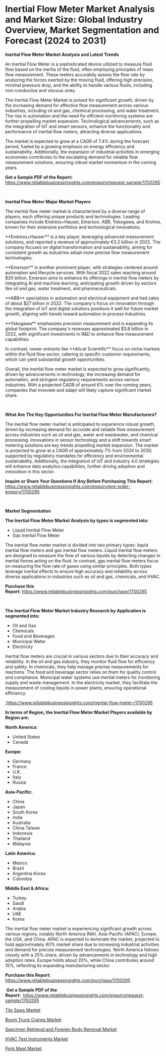 <p><h1>Inertial Flow Meter Market Analysis and Market Size: Global Industry Overview, Market Segmentation and Forecast (2024 to 2031)</h1></p><p><strong>Inertial Flow Meter Market Analysis and Latest Trends</strong></p>
<p><p>An Inertial Flow Meter is a sophisticated device utilized to measure fluid flow based on the inertia of the fluid, often employing principles of mass flow measurement. These meters accurately assess the flow rate by analyzing the forces exerted by the moving fluid, offering high precision, minimal pressure drop, and the ability to handle various fluids, including non-conductive and viscous ones. </p><p>The Inertial Flow Meter Market is poised for significant growth, driven by the increasing demand for effective flow measurement across various industries, including oil and gas, chemical processing, and water treatment. The rise in automation and the need for efficient monitoring systems are further propelling market expansion. Technological advancements, such as the integration of IoT and smart sensors, enhance the functionality and performance of inertial flow meters, attracting diverse applications.</p><p>The market is expected to grow at a CAGR of 7.4% during the forecast period, fueled by a growing emphasis on energy efficiency and sustainability. Additionally, the expansion of industrial activities in emerging economies contributes to the escalating demand for reliable flow measurement solutions, ensuring robust market momentum in the coming years.</p></p>
<p><strong>Get a Sample PDF of the Report:&nbsp;</strong> <a href="https://www.reliablebusinessinsights.com/enquiry/request-sample/1700295?utm_campaign=97&utm_medium=2&utm_source=Github&utm_content=ia&utm_term=21102024&utm_id=inertial-flow-meter">https://www.reliablebusinessinsights.com/enquiry/request-sample/1700295</a></p>
<p>&nbsp;</p>
<p><strong>Inertial Flow Meter Major Market Players</strong></p>
<p><p>The inertial flow meter market is characterized by a diverse range of players, each offering unique products and technologies. Leading companies include Endress+Hauser, Emerson, ABB, Yokogawa, and Krohne, known for their extensive portfolios and technological innovations. </p><p>**Endress+Hauser** is a key player, leveraging advanced measurement solutions, and reported a revenue of approximately €3.2 billion in 2022. The company focuses on digital transformation and sustainability, aiming for consistent growth as industries adopt more precise flow measurement technologies.</p><p>**Emerson** is another prominent player, with strategies centered around automation and lifecycle services. With fiscal 2022 sales reaching around $20 billion, Emerson aims to enhance its offerings in inertial flow meters by integrating AI and machine learning, anticipating growth driven by sectors like oil and gas, water treatment, and pharmaceuticals.</p><p>**ABB** specializes in automation and electrical equipment and had sales of about $27 billion in 2022. The company's focus on innovation through the integration of IoT and digital solutions positions it well for future market growth, aligning with trends toward automation in process industries.</p><p>**Yokogawa** emphasizes precision measurement and is expanding its global footprint. The company's revenues approximated $3.8 billion in 2022, with significant investments in R&D to enhance flow measurement capabilities.</p><p>In contrast, newer entrants like **Alicat Scientific** focus on niche markets within the fluid flow sector, catering to specific customer requirements, which can yield substantial growth opportunities.</p><p>Overall, the inertial flow meter market is expected to grow significantly, driven by advancements in technology, the increasing demand for automation, and stringent regulatory requirements across various industries. With a projected CAGR of around 6% over the coming years, companies that innovate and adapt will likely capture significant market share.</p></p>
<p>&nbsp;</p>
<p><strong>What Are The Key Opportunities For Inertial Flow Meter Manufacturers?</strong></p>
<p><p>The inertial flow meter market is anticipated to experience robust growth, driven by increasing demand for accurate and reliable flow measurement across industries such as oil and gas, water and wastewater, and chemical processing. Innovations in sensor technology and a shift towards smart metering solutions are key trends propelling market expansion. The market is projected to grow at a CAGR of approximately 7% from 2024 to 2030, supported by regulatory mandates for efficiency and environmental sustainability. Additionally, the integration of IoT and Industry 4.0 strategies will enhance data analytics capabilities, further driving adoption and innovation in this sector.</p></p>
<p><strong>Inquire or Share Your Questions If Any Before Purchasing This Report:</strong> <a href="https://www.reliablebusinessinsights.com/enquiry/pre-order-enquiry/1700295?utm_campaign=97&utm_medium=2&utm_source=Github&utm_content=ia&utm_term=21102024&utm_id=inertial-flow-meter">https://www.reliablebusinessinsights.com/enquiry/pre-order-enquiry/1700295</a></p>
<p>&nbsp;</p>
<p><strong>Market Segmentation</strong></p>
<p><strong>The Inertial Flow Meter Market Analysis by types is segmented into:</strong></p>
<p><ul><li>Liquid Inertial Flow Meter</li><li>Gas Inertial Flow Meter</li></ul></p>
<p><p>The inertial flow meter market is divided into two primary types: liquid inertial flow meters and gas inertial flow meters. Liquid inertial flow meters are designed to measure the flow of various liquids by detecting changes in inertial forces acting on the fluid. In contrast, gas inertial flow meters focus on measuring the flow rate of gases using similar principles. Both types leverage inertial effects to ensure high accuracy and reliability across diverse applications in industries such as oil and gas, chemicals, and HVAC.</p></p>
<p><strong>Purchase this Report:&nbsp;</strong><a href="https://www.reliablebusinessinsights.com/purchase/1700295?utm_campaign=97&utm_medium=2&utm_source=Github&utm_content=ia&utm_term=21102024&utm_id=inertial-flow-meter">https://www.reliablebusinessinsights.com/purchase/1700295</a></p>
<p>&nbsp;</p>
<p><strong>The Inertial Flow Meter Market Industry Research by Application is segmented into:</strong></p>
<p><ul><li>Oil and Gas</li><li>Chemicals</li><li>Food and Beverages</li><li>Municipal Water</li><li>Electricity</li></ul></p>
<p><p>Inertial flow meters are crucial in various sectors due to their accuracy and reliability. In the oil and gas industry, they monitor fluid flow for efficiency and safety. In chemicals, they help manage precise measurements for reactions. The food and beverage sector relies on them for quality control and compliance. Municipal water systems use inertial meters for monitoring supply and waste management. In the electricity market, they facilitate the measurement of cooling liquids in power plants, ensuring operational efficiency.</p></p>
<p><a href="https://www.reliablebusinessinsights.com/inertial-flow-meter-r1700295?utm_campaign=97&utm_medium=2&utm_source=Github&utm_content=ia&utm_term=21102024&utm_id=inertial-flow-meter">&nbsp;https://www.reliablebusinessinsights.com/inertial-flow-meter-r1700295</a></p>
<p><strong>In terms of Region, the Inertial Flow Meter Market Players available by Region are:</strong></p>
<p>
    <p> <strong> North America: </strong>
        <ul>
            <li>United States</li>
            <li>Canada</li>
        </ul>
        </p> 
    <p> <strong> Europe: </strong>
        <ul>
            <li>Germany</li>
            <li>France</li>
            <li>U.K.</li>
            <li>Italy</li>
            <li>Russia</li>
        </ul>
        </p> 
    <p> <strong> Asia-Pacific: </strong>
        <ul>
            <li>China</li>
            <li>Japan</li>
            <li>South Korea</li>
            <li>India</li>
            <li>Australia</li>
            <li>China Taiwan</li>
            <li>Indonesia</li>
            <li>Thailand</li>
            <li>Malaysia</li>
        </ul>
        </p> 
    <p> <strong> Latin America: </strong>
        <ul>
            <li>Mexico</li>
            <li>Brazil</li>
            <li>Argentina Korea</li>
            <li>Colombia</li>
        </ul>
        </p> 
    <p> <strong> Middle East & Africa: </strong>
        <ul>
            <li>Turkey</li>
            <li>Saudi</li>
            <li>Arabia</li>
            <li>UAE</li>
            <li>Korea</li>
        </ul>
    </p>
    </p>
<p><p>The inertial flow meter market is experiencing significant growth across various regions, notably North America (NA), Asia-Pacific (APAC), Europe, the USA, and China. APAC is expected to dominate the market, projected to hold approximately 40% market share due to increasing industrial activities and demand for precise measurement technologies. North America follows closely with a 25% share, driven by advancements in technology and high adoption rates. Europe holds about 20%, while China contributes around 15%, reflecting its expanding manufacturing sector.</p></p>
<p><strong>Purchase this Report: </strong><a href="https://www.reliablebusinessinsights.com/purchase/1700295?utm_campaign=97&utm_medium=2&utm_source=Github&utm_content=ia&utm_term=21102024&utm_id=inertial-flow-meter">https://www.reliablebusinessinsights.com/purchase/1700295</a></p>
<p>&nbsp;<strong>Get a Sample PDF of the Report:&nbsp;&nbsp;</strong><a href="https://www.reliablebusinessinsights.com/enquiry/request-sample/1700295?utm_campaign=97&utm_medium=2&utm_source=Github&utm_content=ia&utm_term=21102024&utm_id=inertial-flow-meter">https://www.reliablebusinessinsights.com/enquiry/request-sample/1700295</a></p>
<p><strong></strong></p>
<p><p><a href="https://issuu.com/reportprime-2/docs/tile-saws-market-size-2030.pptx_f484caa99d04c7?utm_campaign=97&utm_medium=2&utm_source=Github&utm_content=ia&utm_term=21102024&utm_id=inertial-flow-meter">Tile Saws Market</a></p><p><a href="https://issuu.com/reportprime-2/docs/boom-truck-cranes-market-size-2030._a59d7b36ef70c4?utm_campaign=97&utm_medium=2&utm_source=Github&utm_content=ia&utm_term=21102024&utm_id=inertial-flow-meter">Boom Truck Cranes Market</a></p><p><a href="https://github.com/alespiliffe/Market-Research-Report-List-1/blob/main/specimen-retrieval-and-foreign-body-removal-market.md?utm_campaign=97&utm_medium=2&utm_source=Github&utm_content=ia&utm_term=21102024&utm_id=inertial-flow-meter">Specimen Retrieval and Foreign-Body Removal Market</a></p><p><a href="https://www.linkedin.com/pulse/hvac-test-instruments-industry-resonance-51-amplification-across-and9e?utm_campaign=97&utm_medium=2&utm_source=Github&utm_content=ia&utm_term=21102024&utm_id=inertial-flow-meter">HVAC Test Instruments Market</a></p><p><a href="https://www.linkedin.com/pulse/global-pork-meat-market-size-trends-analysis-regional-pz6ce?utm_campaign=97&utm_medium=2&utm_source=Github&utm_content=ia&utm_term=21102024&utm_id=inertial-flow-meter">Pork Meat Market</a></p></p>